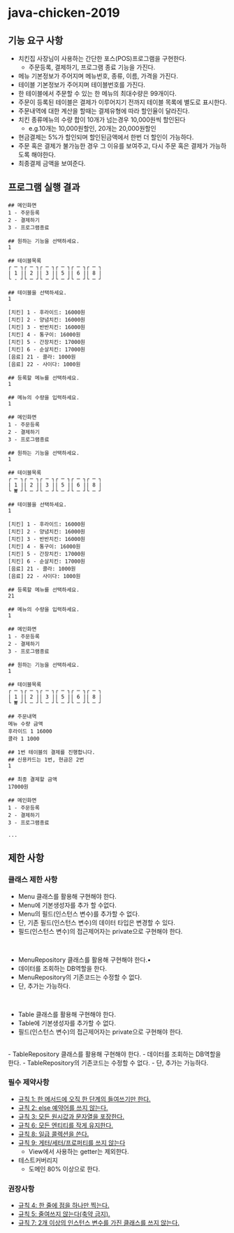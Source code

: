 # java-chicken-2019

## 기능 요구 사항

- 치킨집 사장님이 사용하는 간단한 포스(POS)프로그램을 구현한다.
    - 주문등록, 결제하기, 프로그램 종료 기능을 가진다.
- 메뉴 기본정보가 주어지며 메뉴번호, 종류, 이름, 가격을 가진다.
- 테이블 기본정보가 주어지며 테이블번호를 가진다.
- 한 테이블에서 주문할 수 있는 한 메뉴의 최대수량은 99개이다.
- 주문이 등록된 테이블은 결제가 이루어지기 전까지 테이블 목록에 별도로 표시한다.
- 주문내역에 대한 계산을 할때는 결제유형에 따라 할인율이 달라진다.
- 치킨 종류메뉴의 수량 합이 10개가 넘는경우 10,000원씩 할인된다
    - e.g.10개는 10,000원할인, 20개는 20,000원할인
- 현금결제는 5%가 할인되며 할인된금액에서 한번 더 할인이 가능하다.
- 주문 혹은 결제가 불가능한 경우 그 이유를 보여주고, 다시 주문 혹은 결제가 가능하도록 해야한다.
- 최종결제 금액을 보여준다.

## 프로그램 실행 결과

```text
## 메인화면
1 - 주문등록
2 - 결제하기
3 - 프로그램종료

## 원하는 기능을 선택하세요.
1

## 테이블목록
┌ ─ ┐┌ ─ ┐┌ ─ ┐┌ ─ ┐┌ ─ ┐┌ ─ ┐
| 1 || 2 || 3 || 5 || 6 || 8 |
└ - ┘└ ─ ┘└ ─ ┘└ ─ ┘└ ─ ┘└ ─ ┘

## 테이블을 선택하세요.
1

[치킨] 1 - 후라이드: 16000원
[치킨] 2 - 양념치킨: 16000원
[치킨] 3 - 반반치킨: 16000원
[치킨] 4 - 통구이: 16000원
[치킨] 5 - 간장치킨: 17000원
[치킨] 6 - 순살치킨: 17000원
[음료] 21 - 콜라: 1000원
[음료] 22 - 사이다: 1000원

## 등록할 메뉴를 선택하세요.
1

## 메뉴의 수량을 입력하세요.
1

## 메인화면
1 - 주문등록
2 - 결제하기
3 - 프로그램종료

## 원하는 기능을 선택하세요.
1

## 테이블목록
┌ ─ ┐┌ ─ ┐┌ ─ ┐┌ ─ ┐┌ ─ ┐┌ ─ ┐
| 1 || 2 || 3 || 5 || 6 || 8 |
└ ₩ ┘└ ─ ┘└ ─ ┘└ ─ ┘└ ─ ┘└ ─ ┘

## 테이블을 선택하세요.
1

[치킨] 1 - 후라이드: 16000원
[치킨] 2 - 양념치킨: 16000원
[치킨] 3 - 반반치킨: 16000원
[치킨] 4 - 통구이: 16000원
[치킨] 5 - 간장치킨: 17000원
[치킨] 6 - 순살치킨: 17000원
[음료] 21 - 콜라: 1000원
[음료] 22 - 사이다: 1000원

## 등록할 메뉴를 선택하세요.
21

## 메뉴의 수량을 입력하세요.
1

## 메인화면
1 - 주문등록
2 - 결제하기
3 - 프로그램종료

## 원하는 기능을 선택하세요.
1

## 테이블목록
┌ ─ ┐┌ ─ ┐┌ ─ ┐┌ ─ ┐┌ ─ ┐┌ ─ ┐
| 1 || 2 || 3 || 5 || 6 || 8 |
└ ₩ ┘└ ─ ┘└ ─ ┘└ ─ ┘└ ─ ┘└ ─ ┘

## 주문내역
메뉴 수량 금액
후라이드 1 16000 
콜라 1 1000

## 1번 테이블의 결제를 진행합니다.
## 신용카드는 1번, 현금은 2번
1

## 최종 결제할 금액
17000원

## 메인화면
1 - 주문등록
2 - 결제하기
3 - 프로그램종료

...
```

## 제한 사항

### 클래스 제한 사항

- Menu 클래스를 활용해 구현해야 한다.
- Menu에 기본생성자를 추가 할 수없다.
- Menu의 필드(인스턴스 변수)를 추가할 수 없다.
- 단, 기존 필드(인스턴스 변수)의 데이터 타입은 변경할 수 있다.
- 필드(인스턴스 변수)의 접근제어자는 private으로 구현해야 한다.

<br/>

- MenuRepository 클래스를 활용해 구현해야 한다.•
- 데이터를 조회하는 DB역할을 한다.
- MenuRepository의 기존코드는 수정할 수 없다.
- 단, 추가는 가능하다.

<br/>

- Table 클래스를 활용해 구현해야 한다.
- Table에 기본생성자를 추가할 수 없다.
- 필드(인스턴스 변수)의 접근제어자는 private으로 구현해야 한다.

<br/>
- TableRepository 클래스를 활용해 구현해야 한다.
- 데이터를 조회하는 DB역할을 한다.
- TableRepository의 기존코드는 수정할 수 없다.
- 단, 추가는 가능하다.

### 필수 제약사항

- [규칙 1: 한 메서드에 오직 한 단계의 들여쓰기만 한다.](https://developerfarm.wordpress.com/2012/01/26/object_calisthenics_2/)
- [규칙 2: else 예약어를 쓰지 않는다.](https://developerfarm.wordpress.com/2012/01/27/object_calisthenics_3/)
- [규칙 3: 모든 원시값과 문자열을 포장한다.](https://developerfarm.wordpress.com/2012/01/27/object_calisthenics_4/)
- [규칙 6: 모든 엔티티를 작게 유지한다.](https://developerfarm.wordpress.com/2012/01/31/object_calisthenics_7/)
- [규칙 8: 일급 콜렉션을 쓴다.](https://developerfarm.wordpress.com/2012/02/01/object_calisthenics_/)
- [규칙 9: 게터/세터/프로퍼티를 쓰지 않는다](https://developerfarm.wordpress.com/2012/02/01/object_calisthenics_10/)
    - View에서 사용하는 getter는 제외한다.
- 테스트커버리지
    - 도메인 80% 이상으로 한다.

### 권장사항

- [규칙 4: 한 줄에 점을 하나만 찍는다.](https://developerfarm.wordpress.com/2012/01/30/object_calisthenics_5/)
- [규칙 5: 줄여쓰지 않는다(축약 금지).](https://developerfarm.wordpress.com/2012/01/30/object_calisthenics_6/)
- [규칙 7: 2개 이상의 인스턴스 변수를 가진 클래스를 쓰지 않는다.](https://developerfarm.wordpress.com/2012/01/31/object_calisthenics_8/)

